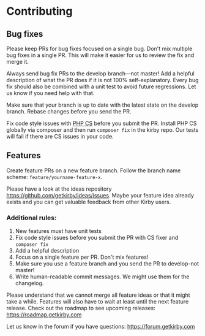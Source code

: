 # Contributing

## Bug fixes

Please keep PRs for bug fixes focused on a single bug. Don't mix multiple bug fixes in a single PR. This will make it easier for us to review the fix and merge it. 

Always send bug fix PRs to the develop branch––not master! Add a helpful description of what the PR does if it is not 100% self-explanatory. Every bug fix should also be combined with a unit test to avoid future regressions. Let us know if you need help with that. 

Make sure that your branch is up to date with the latest state on the develop branch. Rebase changes before you send the PR. 

Fix code style issues with [PHP CS](https://github.com/FriendsOfPHP/PHP-CS-Fixer) before you submit the PR. Install PHP CS globally via composer and then run `composer fix` in the kirby repo. Our tests will fail if there are CS issues in your code.

## Features

Create feature PRs on a new feature branch. Follow the branch name scheme: `feature/yourname-feature-x`. 

Please have a look at the ideas repository https://github.com/getkirby/ideas/issues. Maybe your feature idea already exists and you can get valuable feedback from other Kirby users. 

### Additional rules: 

1. New features must have unit tests
2. Fix code style issues before you submit the PR with CS fixer and `composer fix`
3. Add a helpful description
4. Focus on a single feature per PR. Don't mix features!
5. Make sure you use a feature branch and you send the PR to develop–not master!
6. Write human-readable commit messages. We might use them for the changelog. 

Please understand that we cannot merge all feature ideas or that it might take a while. Features will also have to wait at least until the next feature release. Check out the roadmap to see upcoming releases: https://roadmap.getkirby.com

Let us know in the forum if you have questions: https://forum.getkirby.com
